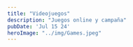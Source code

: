 ```yaml
---
title: "Videojuegos"
description: "Juegos online y campaña"
pubDate: 'Jul 15 24'
heroImage: "../img/Games.jpeg"
---
```


